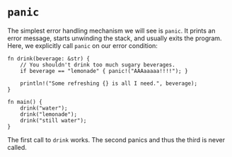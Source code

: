 # `panic`

The simplest error handling mechanism we will see is `panic`. It prints an error
message, starts unwinding the stack, and usually exits the program. Here, we
explicitly call `panic` on our error condition:

```rust,editable,ignore,mdbook-runnable
fn drink(beverage: &str) {
    // You shouldn't drink too much sugary beverages.
    if beverage == "lemonade" { panic!("AAAaaaaa!!!!"); }

    println!("Some refreshing {} is all I need.", beverage);
}

fn main() {
    drink("water");
    drink("lemonade");
    drink("still water");
}
```

The first call to `drink` works. The second panics and thus the third is never
called.
